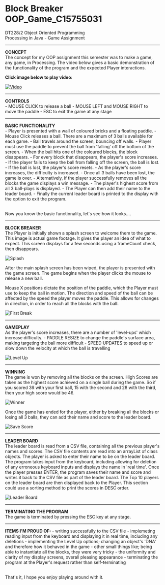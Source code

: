 # Block Breaker OOP_Game_C15755031
DT228/2 Object Oriented Programming <br>
Processing in Java - Game Assignment

<hr><b>CONCEPT</b><br>
The concept for my OOP assignment this semester was to make a game, any game, in Processing. 
The video below gives a basic demonstration of the functionality of the program and the expected Player interactions. 

<b>Click image below to play video:</b>

[![Video](http://img.youtube.com/vi/7liHKVstD8Y/0.jpg)](http://www.youtube.com/watch?v=7liHKVstD8Y)

<hr><b>CONTROLS</b><br>
- MOUSE CLICK to release a ball
- MOUSE LEFT and MOUSE RIGHT to move the paddle
- ESC to exit the game at any stage


<hr><b>BASIC FUNCTIONALITY</b><br>
- Player is presented with a wall of coloured bricks and a floating paddle.
- Mouse Click releases a ball. There are a maximum of 3 balls available for each game.
- Ball travels around the screen, bouncing off walls.
- Player must use the paddle to prevent the ball from 'falling' off the bottom of the screen.  
- When the ball hits one of the coloured blocks, the block disappears.
- For every block that disappears, the player's score increases. 
- If the player fails to keep the ball from falling off the screen, the ball is lost. 
- If the ball is lost, the player's score resets.
- As the player's score increases, the difficulty is increased. 
- Once all 3 balls have been lost, the game is over. 
- Alternatively, if the player successfully removes all the blocks the game displays a win message. 
- The player's highest score from all 3 ball-plays is displayed. 
- The Player can then add their name to the leader board. 
- Finally the current leader board is printed to the display with the option to exit the program. 

<br>Now you know the basic functionality, let's see how it looks....

<hr><b>BLOCK BREAKER</b><br>
The Player is initially shown a splash screen to welcome them to the game. This image is actual game footage. It gives the player an idea of what to expect. This screen displays for a few seconds using a frameCount check, then disappears. 

![Splash](/screenshots/splash.JPG?raw=true "Splash")

After the main splash screen has been wiped, the player is presented with the game screen.
The game begins when the player clicks the mouse to release a new ball. 

Mouse X positions dictate the position of the paddle, which the Player must use to keep the ball in motion.
The direction and speed of the ball can be affected by the speed the player moves the paddle. 
This allows for changes in direction, in order to reach all the blocks with the ball. 

![First Break](/screenshots/break.JPG?raw=true "First Break")

<hr><b>GAMEPLAY</b><br>
As the player's score increases, there are a number of 'level-ups' which increase difficulty. 
- PADDLE RESIZE to change the paddle's surface area, making targeting the ball more difficult
- SPEED UPDATES to speed up or slow down the velocity at which the ball is travelling


![Level Up](/screenshots/levelup.JPG?raw=true "Level Up - Increase Difficulty")


<hr><b>WINNING</b><br>
The game is won by removing all the blocks on the screen. 
High Scores are taken as the highest score achieved on a single ball during the game. 
So if you scored 36 with your first ball, 15 with the second and 28 with the third, 
then your high score would be 46. 

![Winner](/screenshots/winner.JPG?raw=true "Winner")

Once the game has ended for the player, either by breaking all the blocks or losing all 3 balls,
they can add their name and score to the leader board.

![Save Score](/screenshots/savename.JPG?raw=true "Save Score")

<hr><b>LEADER BOARD</b><br>
The leader board is read from a CSV file, containing all the previous player's names and scores. 
The CSV file contents are read into an arrayList of class objects. The player is asked to enter their name
to be on the leader board. The program takes input from the keyboard, including 
allowing for deletion of any erroneous keyboard inputs and displays the name in 'real time'. 
Once the player presses ENTER, the program saves their name and score and writes it back to the CSV file as part of the 
leader board. The Top 10 players on the leader board are then displayed back to the Player. 
This section could use a sorting method to print the scores in DESC order. 

![Leader Board](/screenshots/leaderboard.JPG?raw=true "Leader Board")

<hr><b>TERMINATING THE PROGRAM</b><br>
The game is terminated by pressing the ESC key at any stage. 


<hr><b>ITEMS I'M PROUD OF:</b>
- writing successfully to the CSV file
- implemeting reading input from the keyboard and displaying it in real time, including any deletions
- implementing the Level Up options; changing an object's 'DNA' and therefore how it behaved in the game
- other small things like; being able to instantiate all the blocks, they were very tricky
- the uniformity and clarity of my display screens, overall pleasing appearance
- terminating the program at the Player's request rather than self-terminating

<br>That's it, I hope you enjoy playing around with it.
